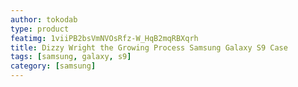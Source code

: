```yaml
---
author: tokodab
type: product
featimg: 1viiPB2bsVmNVOsRfz-W_HqB2mqRBXqrh
title: Dizzy Wright the Growing Process Samsung Galaxy S9 Case
tags: [samsung, galaxy, s9]
category: [samsung]
---
```

